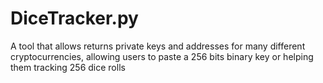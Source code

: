 # DiceTracker.py
A tool that allows returns private keys and addresses for many different cryptocurrencies, allowing users to paste a 256 bits binary key or helping them tracking 256 dice rolls
